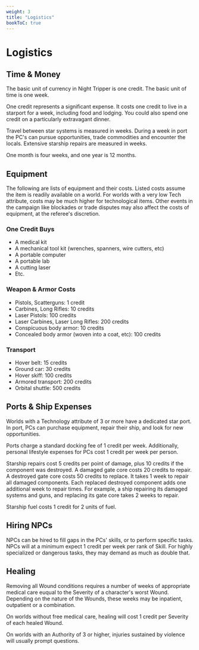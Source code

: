```yaml
---
weight: 3
title: "Logistics"
bookToC: true
---
```


# Logistics

## Time & Money
The basic unit of currency in Night Tripper is one credit. The basic unit of time is one week.

One credit represents a significant expense. It costs one credit to live in a starport for a week, including food and lodging. You could also spend one credit on a particularly extravagant dinner.

Travel between star systems is measured in weeks. During a week in port the PC's can pursue opportunities, trade commodities and encounter the locals. Extensive starship repairs are measured in weeks. 

One month is four weeks, and one year is 12 months.

## Equipment
The following are lists of equipment and their costs. Listed costs assume the item is readily available on a world. For worlds with a very low Tech attribute, costs may be much higher for technological items. Other events in the campaign like blockades or trade disputes may also affect the costs of equipment, at the referee's discretion.

### One Credit Buys
* A medical kit
* A mechanical tool kit (wrenches, spanners, wire cutters, etc)
* A portable computer
* A portable lab
* A cutting laser
* Etc.

### Weapon & Armor Costs
* Pistols, Scatterguns: 1 credit
* Carbines, Long Rifles: 10 credits
* Laser Pistols: 100 credits
* Laser Carbines, Laser Long Rifles: 200 credits
* Conspicuous body armor: 10 credits
* Concealed body armor (woven into a coat, etc): 100 credits

### Transport
* Hover belt: 15 credits
* Ground car: 30 credits
* Hover skiff: 100 credits
* Armored transport: 200 credits
* Orbital shuttle: 500 credits

## Ports &  Ship Expenses
Worlds with a Technology attribute of 3 or more have a dedicated star port. In port, PCs can purchase equipment, repair their ship, and look for new opportunities.

Ports charge a standard docking fee of 1 credit per week. Additionally, personal lifestyle expenses for PCs cost 1 credit per week per person.

Starship repairs cost 5 credits per point of damage, plus 10 credits if the component was destroyed. A damaged gate core costs 20 credits to repair. A destroyed gate core costs 50 credits to replace. It takes 1 week to repair all damaged components. Each replaced destroyed component adds one additional week to repair times. For example, a ship repairing its damaged systems and guns, and replacing its gate core takes 2 weeks to repair.

Starship fuel costs 1 credit for 2 units of fuel.

## Hiring NPCs
NPCs can be hired to fill gaps in the PCs' skills, or to perform specific tasks. NPCs will at a minimum expect 1 credit per week per rank of Skill. For highly specialized or dangerous tasks, they may demand as much as double that.

## Healing
Removing all Wound conditions requires a number of weeks of appropriate medical care euqual to the Severity of a character's worst Wound. Depending on the nature of the Wounds, these weeks may be inpatient, outpatient or a combination.

On worlds without free medical care, healing will cost 1 credit per Severity of each healed Wound.

On worlds with an Authority of 3 or higher, injuries sustained by violence will usually prompt questions.